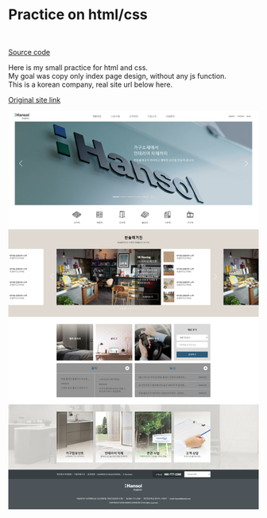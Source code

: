 # Practice on html/css
<br>

[Source code](https://github.com/Tey-Jo/Project1)

Here is my small practice for html and css.   
My goal was copy only index page design, without any js function.  
This is a korean company, real site url below here.



[Original site link](http://www.hansolhomedeco.co.kr/home/)



<img src="./data/img/hansol.png">
